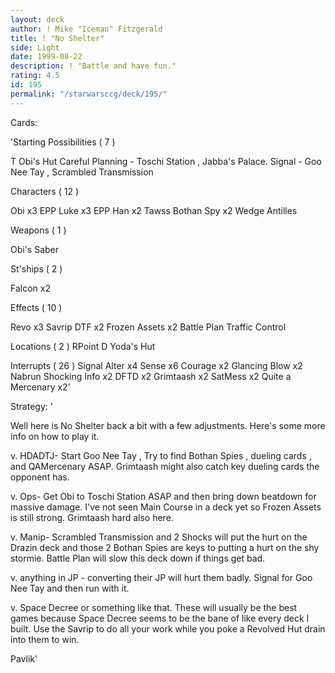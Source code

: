 ```yaml
---
layout: deck
author: ! Mike "Iceman" Fitzgerald
title: ! "No Shelter"
side: Light
date: 1999-08-22
description: ! "Battle and have fun."
rating: 4.5
id: 195
permalink: "/starwarsccg/deck/195/"
---
```

Cards: 

'Starting Possibilities  ( 7 )

T Obi's Hut
Careful Planning - Toschi Station , Jabba's Palace.
Signal - Goo Nee Tay , Scrambled Transmission

Characters  ( 12 )

Obi x3
EPP Luke x3
EPP Han x2
Tawss
Bothan Spy x2
Wedge Antilles

Weapons  ( 1 )

Obi's Saber

St'ships ( 2 )

Falcon x2

Effects  ( 10 )

Revo x3
Savrip
DTF x2
Frozen Assets x2
Battle Plan
Traffic Control

Locations  ( 2 )
RPoint
D Yoda's Hut

Interrupts  ( 26 )
Signal
Alter x4
Sense x6
Courage x2
Glancing Blow x2
Nabrun
Shocking Info x2
DFTD x2
Grimtaash x2
SatMess x2
Quite a Mercenary x2'

Strategy: '

Well here is No Shelter back a bit with a few adjustments. Here's some more info on how to play it.

v. HDADTJ- Start Goo Nee Tay , Try to find Bothan Spies , dueling cards , and QAMercenary ASAP. Grimtaash might also catch key dueling cards the opponent has.

v. Ops- Get Obi to Toschi Station ASAP and then bring down beatdown for massive damage. I've not seen Main Course in a deck yet so Frozen Assets is still strong. Grimtaash hard also here.

v. Manip- Scrambled Transmission and 2 Shocks will put the hurt on the Drazin deck and those 2 Bothan Spies are keys to putting a hurt on the shy stormie. Battle Plan will slow this deck down if things get bad.

v. anything in JP - converting their JP will hurt them badly. Signal for Goo Nee Tay and then run with it.

v. Space Decree or something like that. These will usually be the best games because Space Decree seems to be the bane of like every deck I built. Use the Savrip to do all your work while you poke a Revolved Hut drain into them to win.

Pavlik'

